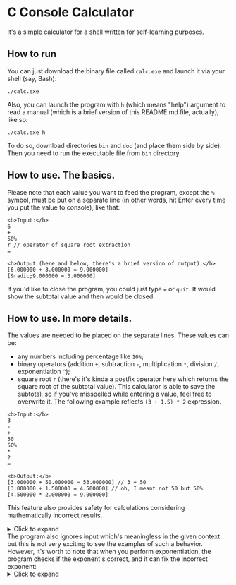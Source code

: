 # C Console Calculator
It's a simple calculator for a shell written for self-learning purposes.

## How to run
You can just download the binary file called ```calc.exe``` and launch it via your shell (say, Bash):
```
./calc.exe
```
Also, you can launch the program with ```h``` (which means "help") argument to read a manual (which is a brief version of this README.md file, actually), like so:
```
./calc.exe h
```
To do so, download directories ```bin``` and ```doc``` (and place them side by side). Then you need to run the executable file from ```bin``` directory.

## How to use. The basics.
Please note that each value you want to feed the program, except the ```%``` symbol, must be put on a separate line (in other words, hit Enter every time you put the value to console), like that:
```
<b>Input:</b>
6
+
50%
r // operator of square root extraction
=
```
```
<b>Output (here and below, there's a brief version of output):</b>
[6.000000 + 3.000000 = 9.000000]
[&radic;9.000000 = 3.000000]
```
If you'd like to close the program, you could just type ```=``` or ```quit```. It would show the subtotal value and then would be closed.

## How to use. In more details.
The values are needed to be placed on the separate lines. These values can be: 
* any numbers including percentage like ```10%```;
* binary operators (addition ```+```, subtraction ```-```, multiplication ```*```, division ```/```, exponentiation ```^```);
* square root ```r``` (there's it's kinda a postfix operator here which returns the square root of the subtotal value).
This calculator is able to save the subtotal, so if you've misspelled while entering a value, feel free to overwrite it. The following example reflects ```(3 + 1.5) * 2``` expression.
```
<b>Input:</b>
3
-
+
50
50%
*
2
=
```
```
<b>Output:</b>
[3.000000 + 50.000000 = 53.000000] // 3 + 50
[3.000000 + 1.500000 = 4.500000] // oh, I meant not 50 but 50%
[4.500000 * 2.000000 = 9.000000]
```
This feature also provides safety for calculations considering mathematically incorrect results.

<details>
<summary>Click to expand</summary>
<pre>
<b>Input:</b>
10
/
0
2
=
</pre>
<pre>
<b>Output:</b>
[10.000000 / 0.000000] Invalid operation!
Subtotal is: 10.000000
Invalid input: "0". Input's been withdrawn. Please: 1) enter different number to finish this expression, or 2) enter operator to make different expression with subtotal shown above.
[10.000000 / 2.000000 = 5.000000]
</pre>
</details>
The program also ignores input which's meaningless in the given context but this is not very exciting to see the examples of such a behavior. However, it's worth to note that when you perform exponentiation, the program checks if the exponent's correct, and it can fix the incorrect exponent:
<details>
<summary>Click to expand</summary>
<pre>
<b>Input:</b>
3
^
-2.75
=
</pre>
<pre>
<b>Output:</b>
Please note that exponent's been converted into 2.
[3.000000 ^ 2 = 9.000000]
</pre>
</details>